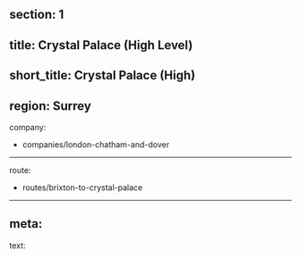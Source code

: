 section: 1
----
title: Crystal Palace (High Level)
----
short_title: Crystal Palace (High)
----
region: Surrey
----
company:
- companies/london-chatham-and-dover
----
route:
- routes/brixton-to-crystal-palace
----
meta:
----
text:
